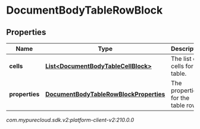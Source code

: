 # DocumentBodyTableRowBlock


## Properties

| Name | Type | Description | Notes |
| ------------ | ------------- | ------------- | ------------- |
| **cells** | [**List&lt;DocumentBodyTableCellBlock&gt;**](DocumentBodyTableCellBlock) | The list of cells for the table. |  |
| **properties** | [**DocumentBodyTableRowBlockProperties**](DocumentBodyTableRowBlockProperties) | The properties for the table rows. |  [optional] |




_com.mypurecloud.sdk.v2:platform-client-v2:210.0.0_

